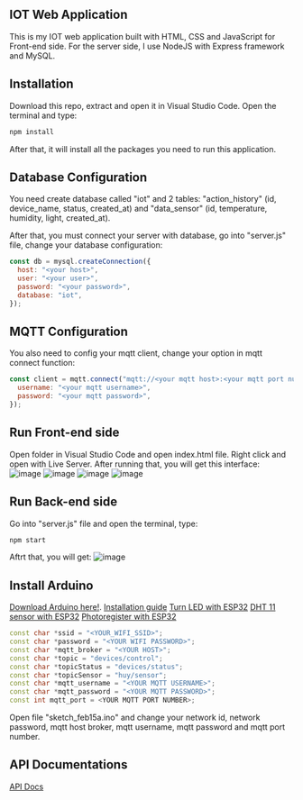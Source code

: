## IOT Web Application

This is my IOT web application built with HTML, CSS and JavaScript for Front-end side. For the server side, I use NodeJS with Express framework and MySQL.

## Installation

Download this repo, extract and open it in Visual Studio Code. Open the terminal and type:

```bash
npm install
```

After that, it will install all the packages you need to run this application.

## Database Configuration

You need create database called "iot" and 2 tables: "action_history" (id, device_name, status, created_at) and "data_sensor" (id, temperature, humidity, light, created_at).

After that, you must connect your server with database, go into "server.js" file, change your database configuration:

```JavaScript
const db = mysql.createConnection({
  host: "<your host>",
  user: "<your user>",
  password: "<your password>",
  database: "iot",
});
```

## MQTT Configuration

You also need to config your mqtt client, change your option in mqtt connect function:

```JavaScript
const client = mqtt.connect("mqtt://<your mqtt host>:<your mqtt port number>/", {
  username: "<your mqtt username>",
  password: "<your mqtt password>",
});
```

## Run Front-end side

Open folder in Visual Studio Code and open index.html file. Right click and open with Live Server. After running that, you will get this interface:
![image](https://github.com/KiritoSAO148/IoT/assets/118887671/143b8a5b-58eb-4d1b-81f8-799799d695e1)
![image](https://github.com/KiritoSAO148/IoT/assets/118887671/9ad13973-3bcb-4ad9-9271-e0e7d19d473b)
![image](https://github.com/KiritoSAO148/IoT/assets/118887671/b04b72e9-3d74-47f3-a243-feb06138894b)
![image](https://github.com/KiritoSAO148/IoT/assets/118887671/7d8c2893-dfc7-483b-8d5c-8678758f722c)

## Run Back-end side

Go into "server.js" file and open the terminal, type:

```bash
npm start
```

Aftrt that, you will get:
![image](https://github.com/KiritoSAO148/IoT/assets/118887671/2ca70831-125b-473f-990f-2d03993ee364)

## Install Arduino

[Download Arduino here!](https://www.arduino.cc/en/software/).
[Installation guide](https://www.thegioididong.com/game-app/cach-tai-va-cai-dat-arduino-ide-nhanh-de-dang-1321845)
[Turn LED with ESP32](https://www.instructables.com/Blinking-an-LED-With-ESP32/)
[DHT 11 sensor with ESP32](https://randomnerdtutorials.com/esp32-dht11-dht22-temperature-humidity-sensor-arduino-ide/)
[Photoregister with ESP32](https://www.youtube.com/watch?v=0t-e2Dmz5TI)

```cpp
const char *ssid = "<YOUR_WIFI_SSID>";
const char *password = "<YOUR WIFI PASSWORD>";
const char *mqtt_broker = "<YOUR HOST>";
const char *topic = "devices/control";
const char *topicStatus = "devices/status";
const char *topicSensor = "huy/sensor";
const char *mqtt_username = "<YOUR MQTT USERNAME>";
const char *mqtt_password = "<YOUR MQTT PASSWORD>";
const int mqtt_port = <YOUR MQTT PORT NUMBER>;
```

Open file "sketch_feb15a.ino" and change your network id, network password, mqtt host broker, mqtt username, mqtt password and mqtt port number.

## API Documentations

[API Docs](https://documenter.getpostman.com/view/24287979/2sA35BbjDb)
